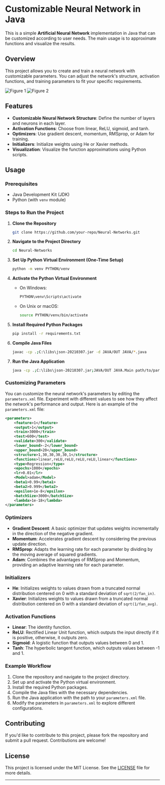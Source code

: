# Customizable Neural Network in Java

This is a simple **Artificial Neural Network** implementation in Java that can be customized according to user needs. The main usage is to approximate functions and visualize the results.

## Overview

This project allows you to create and train a neural network with customizable parameters. You can adjust the network's structure, activation functions, and training parameters to fit your specific requirements.

![Figure 1](https://github.com/user-attachments/assets/7c5de76f-c3b3-4dca-bf8b-8699043f54ed)
![Figure 2](https://github.com/user-attachments/assets/3066af3d-bcc4-4db1-8036-2361e457182c)

## Features

- **Customizable Neural Network Structure**: Define the number of layers and neurons in each layer.
- **Activation Functions**: Choose from linear, ReLU, sigmoid, and tanh.
- **Optimizers**: Use gradient descent, momentum, RMSprop, or Adam for training.
- **Initializers**: Initialize weights using He or Xavier methods.
- **Visualization**: Visualize the function approximations using Python scripts.

## Usage

### Prerequisites

- Java Development Kit (JDK)
- Python (with `venv` module)

### Steps to Run the Project

1. **Clone the Repository**

   ```sh
   git clone https://github.com/your-repo/Neural-Networks.git
   ```

2. **Navigate to the Project Directory**

   ```sh
   cd Neural-Networks
   ```

3. **Set Up Python Virtual Environment (One-Time Setup)**

   ```sh
   python -m venv PYTHON/venv
   ```

4. **Activate the Python Virtual Environment**

   - On Windows:

     ```sh
     PYTHON\venv\Scripts\activate
     ```

   - On Unix or macOS:

     ```sh
     source PYTHON/venv/bin/activate
     ```

5. **Install Required Python Packages**

   ```sh
   pip install -r requirements.txt
   ```

6. **Compile Java Files**

   ```sh
   javac -cp .;C:\libs\json-20210307.jar -d JAVA/OUT JAVA/*.java
   ```

7. **Run the Java Application**

   ```sh
   java -cp .;C:\libs\json-20210307.jar;JAVA/OUT JAVA.Main path/to/parameters.xml
   ```

### Customizing Parameters

You can customize the neural network's parameters by editing the `parameters.xml` file. Experiment with different values to see how they affect the network's performance and output. Here is an example of the `parameters.xml` file:

```xml
<parameters>
    <feature>1</feature>
    <output>1</output>
    <train>3000</train>
    <test>600</test>
    <validate>300</validate>
    <lower_bound>-2</lower_bound>
    <upper_bound>20</upper_bound>
    <structure>1,30,30,30,30,1</structure>
    <functions>linear,reLU,reLU,reLU,reLU,linear</functions>
    <type>Regression</type>
    <epochs>1000</epochs>
    <lr>0.01</lr>
    <Model>adam</Model>
    <beta1>0.99</beta1>
    <beta2>0.999</beta2>
    <epsilon>1e-8</epsilon>
    <batchSize>3000</batchSize>
    <lambda>1e-18</lambda>
</parameters>
```

### Optimizers

- **Gradient Descent**: A basic optimizer that updates weights incrementally in the direction of the negative gradient.
- **Momentum**: Accelerates gradient descent by considering the previous update direction.
- **RMSprop**: Adapts the learning rate for each parameter by dividing by the moving average of squared gradients.
- **Adam**: Combines the advantages of RMSprop and Momentum, providing an adaptive learning rate for each parameter.

### Initializers

- **He**: Initializes weights to values drawn from a truncated normal distribution centered on 0 with a standard deviation of `sqrt(2/fan_in)`.
- **Xavier**: Initializes weights to values drawn from a truncated normal distribution centered on 0 with a standard deviation of `sqrt(1/fan_avg)`.

### Activation Functions

- **Linear**: The identity function.
- **ReLU**: Rectified Linear Unit function, which outputs the input directly if it is positive, otherwise, it outputs zero.
- **Sigmoid**: A logistic function that outputs values between 0 and 1.
- **Tanh**: The hyperbolic tangent function, which outputs values between -1 and 1.

### Example Workflow

1. Clone the repository and navigate to the project directory.
2. Set up and activate the Python virtual environment.
3. Install the required Python packages.
4. Compile the Java files with the necessary dependencies.
5. Run the Java application with the path to your `parameters.xml` file.
6. Modify the parameters in `parameters.xml` to explore different configurations.

## Contributing

If you'd like to contribute to this project, please fork the repository and submit a pull request. Contributions are welcome!

## License

This project is licensed under the MIT License. See the [LICENSE](LICENSE) file for more details.

---
